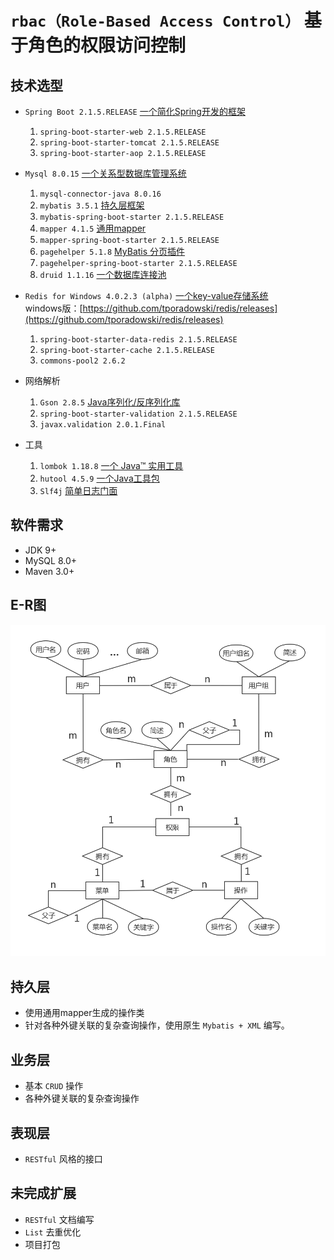 # ```rbac（Role-Based Access Control）``` 基于角色的权限访问控制

## 技术选型

- ```Spring Boot 2.1.5.RELEASE``` [一个简化Spring开发的框架](https://spring.io/)
    1. ```spring-boot-starter-web 2.1.5.RELEASE```
    2. ```spring-boot-starter-tomcat 2.1.5.RELEASE```
    2. ```spring-boot-starter-aop 2.1.5.RELEASE```
- ```Mysql 8.0.15``` [一个关系型数据库管理系统](https://www.mysql.com/)
    1. ```mysql-connector-java 8.0.16```
    2. ```mybatis 3.5.1``` [持久层框架](http://www.mybatis.org/mybatis-3/zh/index.html)
    3. ```mybatis-spring-boot-starter 2.1.5.RELEASE```
    4. ```mapper 4.1.5``` [通用mapper](https://mapperhelper.github.io/docs/)
    5. ```mapper-spring-boot-starter 2.1.5.RELEASE```
    6. ```pagehelper 5.1.8``` [MyBatis 分页插件](https://pagehelper.github.io/)
    7. ```pagehelper-spring-boot-starter 2.1.5.RELEASE```
    8. ```druid 1.1.16``` [一个数据库连接池](http://druid.io/)

- ```Redis for Windows 4.0.2.3 (alpha)``` [一个key-value存储系统](https://redis.io/)  
    windows版：[https://github.com/tporadowski/redis/releases](https://github.com/tporadowski/redis/releases)
    1. ```spring-boot-starter-data-redis 2.1.5.RELEASE```
    2. ```spring-boot-starter-cache 2.1.5.RELEASE```
    3. ```commons-pool2 2.6.2```
- 网络解析
    1. ```Gson 2.8.5``` [Java序列化/反序列化库](https://mvnrepository.com/artifact/com.google.code.gson/gson)
    2. ```spring-boot-starter-validation 2.1.5.RELEASE```
    3. ```javax.validation 2.0.1.Final```
- 工具
    1. ```lombok 1.18.8``` [一个 Java™ 实用工具](https://www.projectlombok.org/)
    2. ```hutool 4.5.9``` [一个Java工具包](https://www.hutool.cn/)
    3. ```Slf4j``` [简单日志门面](https://www.slf4j.org/)

## 软件需求

- JDK 9+
- MySQL 8.0+
- Maven 3.0+

## E-R图
![](docs/img/manage-system-rbac.jpg)

## 持久层  
- 使用通用mapper生成的操作类
- 针对各种外键关联的复杂查询操作，使用原生 ```Mybatis + XML``` 编写。

## 业务层
- 基本 ```CRUD``` 操作
- 各种外键关联的复杂查询操作

## 表现层
- ```RESTful``` 风格的接口

## 未完成扩展

- ```RESTful``` 文档编写
- ```List``` 去重优化
- 项目打包